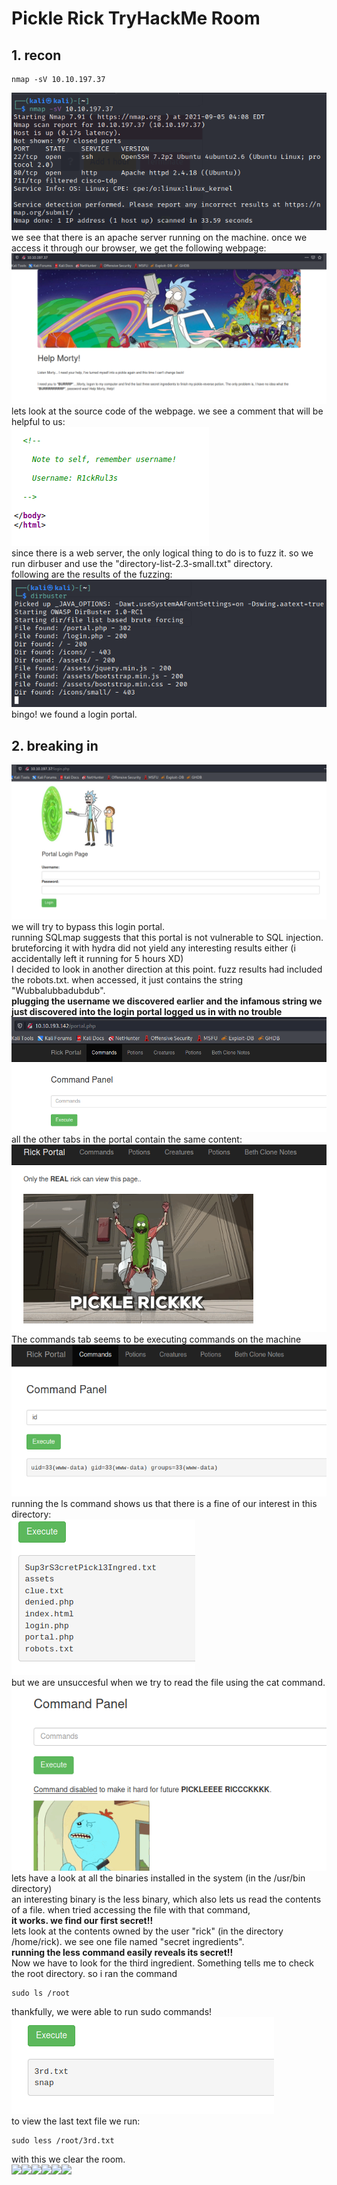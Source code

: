 # Pickle Rick TryHackMe Room
## 1. recon
```
nmap -sV 10.10.197.37
```
![img for recon](recon.png)<br>
we see that there is an apache server running on the machine. once we access it through our browser, we get the following webpage: <br>
![img for webpage](webpage.png)<br>
lets look at the source code of the webpage. we see a comment that will be helpful to us: <br>
![img for username](username.png)<br>
since there is a web server, the only logical thing to do is to fuzz it. so we run dirbuser and use the "directory-list-2.3-small.txt" directory. <br>
following are the results of the fuzzing:<br>
![img for fuzz](fuzz.png)<br>
bingo! we found a login portal.
## 2. breaking in
![img for login](login.png) <br>
we will try to bypass this login portal. <br>
running SQLmap suggests that this portal is not vulnerable to SQL injection. <br>
bruteforcing it with hydra did not yield any interesting results either (i accidentally left it running for 5 hours XD) <br>
I decided to look in another direction at this point. fuzz results had included the robots.txt. when accessed, it just contains the string "Wubbalubbadubdub". <br>
<b>plugging the username we discovered earlier and the infamous string we just discovered into the login portal logged us in with no trouble </b>
![img for portal](portal.png) <br>
all the other tabs in the portal contain the same content:<br>
![img for tabs](tabs.png)<br>
The commands tab seems to be executing commands on the machine<br>
![img for ID](id.png)<br>
running the ls command shows us that there is a fine of our interest in this directory:<br>
![img for secret1](secret1.png)<br>
but we are unsuccesful when we try to read the file using the cat command. <br>
![img fail](fail.png)<br>
lets have a look at all the binaries installed in the system (in the /usr/bin directory)<br>
an interesting binary is the less binary, which also lets us read the contents of a file. when tried accessing the file with that command,
<br><b>it works. we find our first secret!!</b><br>
lets look at the contents owned by the user "rick" (in the directory /home/rick). we see one file named "secret ingredients".
<br><b>running the less command easily reveals its secret!!</b>
<br>Now we have to look for the third ingredient. Something tells me to check the root directory.
so i ran the command
```
sudo ls /root
```
thankfully, we were able to run sudo commands!<br>
![img root](root.png)<br>
to view the last text file we run:
```
sudo less /root/3rd.txt
```
with this we clear the room.<br>
<img src="https://emojis.slackmojis.com/emojis/images/1563480763/5999/meow_party.gif?1563480763" width="30"/><img src="https://emojis.slackmojis.com/emojis/images/1563480763/5999/meow_party.gif?1563480763" width="30"/><img src="https://emojis.slackmojis.com/emojis/images/1563480763/5999/meow_party.gif?1563480763" width="30"/><img src="https://emojis.slackmojis.com/emojis/images/1563480763/5999/meow_party.gif?1563480763" width="30"/><img src="https://emojis.slackmojis.com/emojis/images/1563480763/5999/meow_party.gif?1563480763" width="30"/><img src="https://emojis.slackmojis.com/emojis/images/1563480763/5999/meow_party.gif?1563480763" width="30"/>